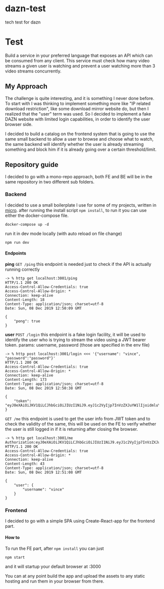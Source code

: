 # dazn-test
tech test for dazn

# Test
Build a service in your preferred language that exposes an API which can be
consumed from any client. This service must check how many video streams a
given user is watching and prevent a user watching more than 3 video streams
concurrently.

## My Approach
The challenge is quite interesting, and it is something I never done before. To start with I was thinking to implement something more like "IP related download restriction", like some download mirror website do, but then I realized that the "user" term was used. So I decided to implement a fake DAZN website with limited login capabilities, in order to identify the user browser side.

I decided to build a catalog on the frontend system that is going to use the same small backend to allow a user to browse and choose what to watch, the same backend will identify whether the user is already streaming something and block him if it is already going over a certain threshold/limit.

## Repository guide
I decided to go with a mono-repo approach, both FE and BE will be in the same repository in two different sub folders.

### Backend
I decided to use a small boilerplate I use for some of my projects, written in [micro](https://github.com/zeit/micro).
after running the install script `npm install`, to run it you can use either the docker-compose file.
```
docker-compose up -d
```

run it in dev mode locally (with auto reload on file change)
```
npm run dev
```

#### Endpoints
**ping**
`GET /ping`
this endpoint is needed just to check if the API is actually running correctly
```
-> % http get localhost:3001/ping        
HTTP/1.1 200 OK
Access-Control-Allow-Credentials: true
Access-Control-Allow-Origin: *
Connection: keep-alive
Content-Length: 18
Content-Type: application/json; charset=utf-8
Date: Sun, 08 Dec 2019 12:50:09 GMT

{
    "pong": true
}
```

**user**
`POST /login`
this endpoint is a fake login facility, it will be used to identify the user who is trying to stream the video using a JWT bearer token.
params: username, password (those are specified in the env file)
```
-> % http post localhost:3001/login <<< '{"username": "vince", "password":"password"}'
HTTP/1.1 200 OK
Access-Control-Allow-Credentials: true
Access-Control-Allow-Origin: *
Connection: keep-alive
Content-Length: 173
Content-Type: application/json; charset=utf-8
Date: Sun, 08 Dec 2019 12:50:38 GMT

{
    "token": "eyJ0eXAiOiJKV1QiLCJhbGciOiJIUzI1NiJ9.eyJ1c2VyIjp7InVzZXJuYW1lIjoidmluY2UifSwiZXhwaXJlcyI6IjE1NzU4MDk0MzgzNjAwIn0.bzgnckxJoMzLTunWrjHQdsDbTzp99kStFNU9tyQnz5M"
}
```

`GET /me`
this endpoint is used to get the user info from JWT token and to check the validity of the same, this will be used on the FE to verify whether the user is still logged in if it is returning after closing the browser.
```
-> % http get localhost:3001/me Authorization:eyJ0eXAiOiJKV1QiLCJhbGciOiJIUzI1NiJ9.eyJ1c2VyIjp7InVzZXJuYW1lIjoidmluY2UifSwiZXhwaXJlcyI6IjE1NzU3OTgxMDEzNjAwIn0.LhTfBn1BIwhCSajupnwaxKtu76d04KPNy8xNmr1KUWA
HTTP/1.1 200 OK
Access-Control-Allow-Credentials: true
Access-Control-Allow-Origin: *
Connection: keep-alive
Content-Length: 43
Content-Type: application/json; charset=utf-8
Date: Sun, 08 Dec 2019 12:51:08 GMT

{
    "user": {
        "username": "vince"
    }
}
```

### Frontend 
I decided to go with a simple SPA using Create-React-app for the frontend part.

#### How to
To run the FE part, after `npm install` you can just
```
npm start
```
and it will startup your default browser at :3000

You can at any point build the app and upload the assets to any static hosting and run them in your browser from there.
